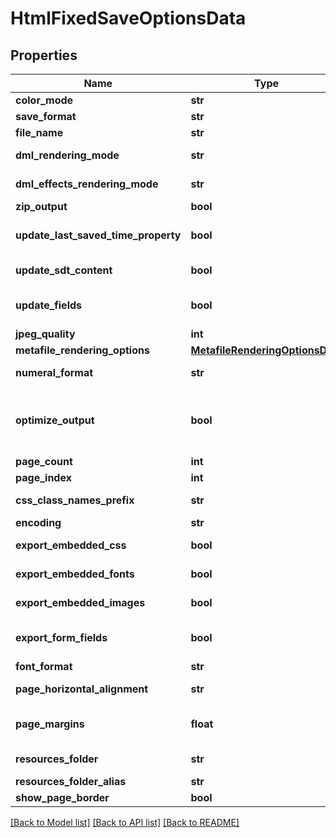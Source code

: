 # HtmlFixedSaveOptionsData

## Properties
Name | Type | Description | Notes
------------ | ------------- | ------------- | -------------
**color_mode** | **str** | Gets or sets a value determining how colors are rendered. { Normal | Grayscale} | [optional] 
**save_format** | **str** | format of save | [optional] 
**file_name** | **str** | name of destination file | [optional] 
**dml_rendering_mode** | **str** | Gets or sets a value determining how DrawingML shapes are rendered. { Fallback | DrawingML } | [optional] 
**dml_effects_rendering_mode** | **str** | Gets or sets a value determining how DrawingML effects are rendered. { Simplified | None | Fine } | [optional] 
**zip_output** | **bool** | Controls zip output or not. Default value is false. | [optional] 
**update_last_saved_time_property** | **bool** | Gets or sets a value determining whether the Aspose.Words.Properties.BuiltInDocumentProperties.LastSavedTime property is updated before saving. | [optional] 
**update_sdt_content** | **bool** | Gets or sets value determining whether content of  is updated before saving. | [optional] 
**update_fields** | **bool** | Gets or sets a value determining if fields should be updated before saving the document to a fixed page format. Default value for this property is true | [optional] 
**jpeg_quality** | **int** | Determines the quality of the JPEG images inside PDF document. | [optional] 
**metafile_rendering_options** | [**MetafileRenderingOptionsData**](MetafileRenderingOptionsData.md) | Allows to specify metafile rendering options. | [optional] 
**numeral_format** | **str** | Indicates the symbol set that is used to represent numbers while rendering to fixed page formats | [optional] 
**optimize_output** | **bool** | Flag indicates whether it is required to optimize output of XPS.  If this flag is set redundant nested canvases and empty canvases are removed, also neighbor glyphs with the same formatting are concatenated.  Note: The accuracy of the content display may be affected if this property is set to true.  Default is false. | [optional] 
**page_count** | **int** | Determines number of pages to render | [optional] 
**page_index** | **int** | Determines 0-based index of the first page to render | [optional] 
**css_class_names_prefix** | **str** | Specifies prefix which is added to all class names in style.css file. Default value is \&quot;aw\&quot;. | [optional] 
**encoding** | **str** | Encoding. | [optional] 
**export_embedded_css** | **bool** | Specifies whether the CSS (Cascading Style Sheet) should be embedded into Html document. | [optional] 
**export_embedded_fonts** | **bool** | Specifies whether fonts should be embedded into Html document in Base64 format. | [optional] 
**export_embedded_images** | **bool** | Specifies whether images should be embedded into Html document in Base64 format. | [optional] 
**export_form_fields** | **bool** | Gets or sets indication of whether form fields are exported as interactive items (as &#39;input&#39; tag) rather than converted to text or graphics. | [optional] 
**font_format** | **str** | Specifies export format of fonts | [optional] 
**page_horizontal_alignment** | **str** | Specifies the horizontal alignment of pages in an HTML document. Default value is HtmlFixedHorizontalPageAlignment.Center. | [optional] 
**page_margins** | **float** | Specifies the margins around pages in an HTML document. The margins value is measured in points and should be equal to or greater than 0. Default value is 10 points. | [optional] 
**resources_folder** | **str** | Specifies the physical folder where resources are saved when exporting a document | [optional] 
**resources_folder_alias** | **str** | Specifies the name of the folder used to construct resource URIs | [optional] 
**show_page_border** | **bool** | Specifies whether border around pages should be shown. | [optional] 

[[Back to Model list]](../README.md#documentation-for-models) [[Back to API list]](../README.md#documentation-for-api-endpoints) [[Back to README]](../README.md)


